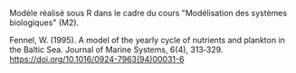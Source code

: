 Modèle réalisé sous R dans le cadre du cours "Modélisation des systèmes biologiques" (M2).

Fennel, W. (1995). A model of the yearly cycle of nutrients and plankton in the Baltic Sea. Journal of Marine Systems, 6(4), 313‑329. https://doi.org/10.1016/0924-7963(94)00031-6